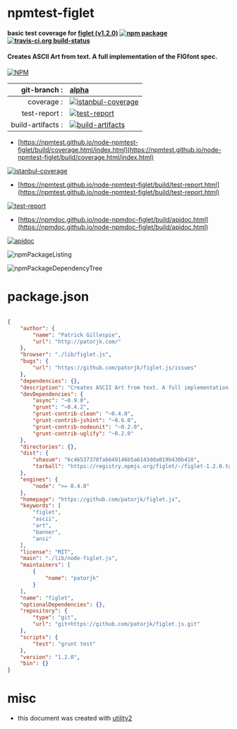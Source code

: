 # npmtest-figlet

#### basic test coverage for  [figlet (v1.2.0)](https://github.com/patorjk/figlet.js)  [![npm package](https://img.shields.io/npm/v/npmtest-figlet.svg?style=flat-square)](https://www.npmjs.org/package/npmtest-figlet) [![travis-ci.org build-status](https://api.travis-ci.org/npmtest/node-npmtest-figlet.svg)](https://travis-ci.org/npmtest/node-npmtest-figlet)

#### Creates ASCII Art from text. A full implementation of the FIGfont spec.

[![NPM](https://nodei.co/npm/figlet.png?downloads=true&downloadRank=true&stars=true)](https://www.npmjs.com/package/figlet)

| git-branch : | [alpha](https://github.com/npmtest/node-npmtest-figlet/tree/alpha)|
|--:|:--|
| coverage : | [![istanbul-coverage](https://npmtest.github.io/node-npmtest-figlet/build/coverage.badge.svg)](https://npmtest.github.io/node-npmtest-figlet/build/coverage.html/index.html)|
| test-report : | [![test-report](https://npmtest.github.io/node-npmtest-figlet/build/test-report.badge.svg)](https://npmtest.github.io/node-npmtest-figlet/build/test-report.html)|
| build-artifacts : | [![build-artifacts](https://npmtest.github.io/node-npmtest-figlet/glyphicons_144_folder_open.png)](https://github.com/npmtest/node-npmtest-figlet/tree/gh-pages/build)|

- [https://npmtest.github.io/node-npmtest-figlet/build/coverage.html/index.html](https://npmtest.github.io/node-npmtest-figlet/build/coverage.html/index.html)

[![istanbul-coverage](https://npmtest.github.io/node-npmtest-figlet/build/screenCapture.buildCi.browser.%252Ftmp%252Fbuild%252Fcoverage.lib.html.png)](https://npmtest.github.io/node-npmtest-figlet/build/coverage.html/index.html)

- [https://npmtest.github.io/node-npmtest-figlet/build/test-report.html](https://npmtest.github.io/node-npmtest-figlet/build/test-report.html)

[![test-report](https://npmtest.github.io/node-npmtest-figlet/build/screenCapture.buildCi.browser.%252Ftmp%252Fbuild%252Ftest-report.html.png)](https://npmtest.github.io/node-npmtest-figlet/build/test-report.html)

- [https://npmdoc.github.io/node-npmdoc-figlet/build/apidoc.html](https://npmdoc.github.io/node-npmdoc-figlet/build/apidoc.html)

[![apidoc](https://npmdoc.github.io/node-npmdoc-figlet/build/screenCapture.buildCi.browser.%252Ftmp%252Fbuild%252Fapidoc.html.png)](https://npmdoc.github.io/node-npmdoc-figlet/build/apidoc.html)

![npmPackageListing](https://npmtest.github.io/node-npmtest-figlet/build/screenCapture.npmPackageListing.svg)

![npmPackageDependencyTree](https://npmtest.github.io/node-npmtest-figlet/build/screenCapture.npmPackageDependencyTree.svg)



# package.json

```json

{
    "author": {
        "name": "Patrick Gillespie",
        "url": "http://patorjk.com/"
    },
    "browser": "./lib/figlet.js",
    "bugs": {
        "url": "https://github.com/patorjk/figlet.js/issues"
    },
    "dependencies": {},
    "description": "Creates ASCII Art from text. A full implementation of the FIGfont spec.",
    "devDependencies": {
        "async": "~0.9.0",
        "grunt": "~0.4.2",
        "grunt-contrib-clean": "~0.4.0",
        "grunt-contrib-jshint": "~0.6.0",
        "grunt-contrib-nodeunit": "~0.2.0",
        "grunt-contrib-uglify": "~0.2.0"
    },
    "directories": {},
    "dist": {
        "shasum": "6c46537378fab649146b5a6143dda019b430b410",
        "tarball": "https://registry.npmjs.org/figlet/-/figlet-1.2.0.tgz"
    },
    "engines": {
        "node": ">= 0.4.0"
    },
    "homepage": "https://github.com/patorjk/figlet.js",
    "keywords": [
        "figlet",
        "ascii",
        "art",
        "banner",
        "ansi"
    ],
    "license": "MIT",
    "main": "./lib/node-figlet.js",
    "maintainers": [
        {
            "name": "patorjk"
        }
    ],
    "name": "figlet",
    "optionalDependencies": {},
    "repository": {
        "type": "git",
        "url": "git+https://github.com/patorjk/figlet.js.git"
    },
    "scripts": {
        "test": "grunt test"
    },
    "version": "1.2.0",
    "bin": {}
}
```



# misc
- this document was created with [utility2](https://github.com/kaizhu256/node-utility2)
